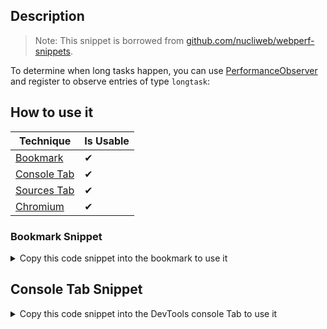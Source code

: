 ## Description

> Note: 
> This snippet is borrowed from [github.com/nucliweb/webperf-snippets](https://github.com/nucliweb/webperf-snippets/blob/main/README.md#long-task).

To determine when long tasks happen, you can use [PerformanceObserver](https://developer.mozilla.org/docs/Web/API/PerformanceObserver) and register to observe entries of type `longtask`:

## How to use it

<!-- START-HOW_TO[bookmark,console-tab,sources-tab,chromium] -->


| Technique   | Is Usable  |
| ----------- | ---------- |
| [Bookmark](https://github.com/push-based/web-performance-tools/blob/main/docs/how-to-use-it-with-bookmarks) |      ✔    | 
| [Console Tab](https://github.com/push-based/web-performance-tools/blob/main/docs/how-to-use-it-with-console-tab.md) |      ✔    | 
| [Sources Tab](https://github.com/push-based/web-performance-tools/blob/main/docs/how-to-use-it-with-sources-tab.md) |      ✔    | 
| [Chromium](https://github.com/push-based/web-performance-tools/blob/main/docs/how-to-use-it-with-chromium.md)       |      ✔    |
    


### Bookmark Snippet



<details>

<summary>Copy this code snippet into the bookmark to use it</summary>


```javascript

javascript:(() => {try {
    // Create the performance observer.
    const po = new PerformanceObserver((list) => {
        for (const entry of list.getEntries()) {
            // Log the entry and all associated details.
            console.table(entry.toJSON());
        }
    });
    // Start listening for `longtask` entries to be dispatched.
    po.observe({ type: 'longtask', buffered: true });
}
catch (e) {
    console.log(`The browser doesn't support this API`);
}
})()
``` 




</details>



## Console Tab Snippet

<details>

<summary>Copy this code snippet into the DevTools console Tab to use it</summary>


```javascript

try {
    // Create the performance observer.
    const po = new PerformanceObserver((list) => {
        for (const entry of list.getEntries()) {
            // Log the entry and all associated details.
            console.table(entry.toJSON());
        }
    });
    // Start listening for `longtask` entries to be dispatched.
    po.observe({ type: 'longtask', buffered: true });
}
catch (e) {
    console.log(`The browser doesn't support this API`);
}

``` 




</details>




<!-- END-HOW_TO -->






































































































